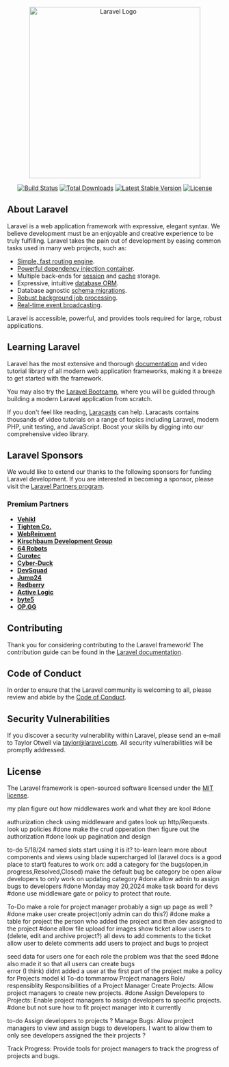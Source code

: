 <p align="center"><a href="https://laravel.com" target="_blank"><img src="https://raw.githubusercontent.com/laravel/art/master/logo-lockup/5%20SVG/2%20CMYK/1%20Full%20Color/laravel-logolockup-cmyk-red.svg" width="400" alt="Laravel Logo"></a></p>

<p align="center">
<a href="https://github.com/laravel/framework/actions"><img src="https://github.com/laravel/framework/workflows/tests/badge.svg" alt="Build Status"></a>
<a href="https://packagist.org/packages/laravel/framework"><img src="https://img.shields.io/packagist/dt/laravel/framework" alt="Total Downloads"></a>
<a href="https://packagist.org/packages/laravel/framework"><img src="https://img.shields.io/packagist/v/laravel/framework" alt="Latest Stable Version"></a>
<a href="https://packagist.org/packages/laravel/framework"><img src="https://img.shields.io/packagist/l/laravel/framework" alt="License"></a>
</p>

## About Laravel

Laravel is a web application framework with expressive, elegant syntax. We believe development must be an enjoyable and creative experience to be truly fulfilling. Laravel takes the pain out of development by easing common tasks used in many web projects, such as:

- [Simple, fast routing engine](https://laravel.com/docs/routing).
- [Powerful dependency injection container](https://laravel.com/docs/container).
- Multiple back-ends for [session](https://laravel.com/docs/session) and [cache](https://laravel.com/docs/cache) storage.
- Expressive, intuitive [database ORM](https://laravel.com/docs/eloquent).
- Database agnostic [schema migrations](https://laravel.com/docs/migrations).
- [Robust background job processing](https://laravel.com/docs/queues).
- [Real-time event broadcasting](https://laravel.com/docs/broadcasting).

Laravel is accessible, powerful, and provides tools required for large, robust applications.

## Learning Laravel

Laravel has the most extensive and thorough [documentation](https://laravel.com/docs) and video tutorial library of all modern web application frameworks, making it a breeze to get started with the framework.

You may also try the [Laravel Bootcamp](https://bootcamp.laravel.com), where you will be guided through building a modern Laravel application from scratch.

If you don't feel like reading, [Laracasts](https://laracasts.com) can help. Laracasts contains thousands of video tutorials on a range of topics including Laravel, modern PHP, unit testing, and JavaScript. Boost your skills by digging into our comprehensive video library.

## Laravel Sponsors

We would like to extend our thanks to the following sponsors for funding Laravel development. If you are interested in becoming a sponsor, please visit the [Laravel Partners program](https://partners.laravel.com).

### Premium Partners

- **[Vehikl](https://vehikl.com/)**
- **[Tighten Co.](https://tighten.co)**
- **[WebReinvent](https://webreinvent.com/)**
- **[Kirschbaum Development Group](https://kirschbaumdevelopment.com)**
- **[64 Robots](https://64robots.com)**
- **[Curotec](https://www.curotec.com/services/technologies/laravel/)**
- **[Cyber-Duck](https://cyber-duck.co.uk)**
- **[DevSquad](https://devsquad.com/hire-laravel-developers)**
- **[Jump24](https://jump24.co.uk)**
- **[Redberry](https://redberry.international/laravel/)**
- **[Active Logic](https://activelogic.com)**
- **[byte5](https://byte5.de)**
- **[OP.GG](https://op.gg)**

## Contributing

Thank you for considering contributing to the Laravel framework! The contribution guide can be found in the [Laravel documentation](https://laravel.com/docs/contributions).

## Code of Conduct

In order to ensure that the Laravel community is welcoming to all, please review and abide by the [Code of Conduct](https://laravel.com/docs/contributions#code-of-conduct).

## Security Vulnerabilities

If you discover a security vulnerability within Laravel, please send an e-mail to Taylor Otwell via [taylor@laravel.com](mailto:taylor@laravel.com). All security vulnerabilities will be promptly addressed.

## License

The Laravel framework is open-sourced software licensed under the [MIT license](https://opensource.org/licenses/MIT).














































































my plan
 figure out how middlewares work and what they are kool #done
  
  authurization check using middleware and gates look up http/Requests.
  look up policies #done
  make the crud opperation then figure out the authorization #done
 look up   pagination and design

 to-do 5/18/24
 named slots start using it is it?
  to-learn
 learn more about components and views using blade supercharged lol (laravel docs is a good place to start)
features to work on:
add a category for the bugs(open,in progress,Resolved,Closed) make the default bug be category be open allow developers to only work on updating category #done
allow admin to assign bugs to developers #done
Monday may 20,2024
 make task board for devs #done
 use middleware gate or policy to protect that route.

  To-Do 
  make a role for project manager probably a sign up page as well ? #done
  make user create project(only admin can do this?) #done
  make a table for project the person who added the project and then dev assigned  to the project #done
  allow file upload for images 
  show ticket  allow users to (delete, edit and archive project?)
  all devs to add comments to the ticket allow user to delete comments 
  add users to project and bugs to project

  seed data for users one for each role the problem was  that the seed #done also made it so that all users can create bugs  
  error (I think) didnt added a user at the first part of the project 
  make a policy for Projects model kl 
To-do tommarrow
  Project managers Role/ respensiblity 
  Responsibilities of a Project Manager
Create Projects: Allow project managers to create new projects. #done
Assign Developers to Projects: Enable project managers to assign developers to specific projects. #done but not sure how to fit project manager into it currently




to-do
Assign developers to projects ?
Manage Bugs: Allow project managers to view and assign bugs to developers. I want to allow them to only see developers assigned the their projects ?


Track Progress: Provide tools for project managers to track the progress of projects and bugs.

